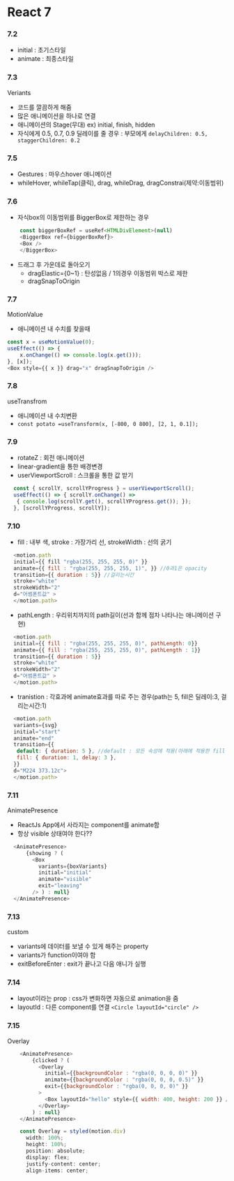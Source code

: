 # React 7

### 7.2
- initial : 초기스타일
- animate : 최종스타일

### 7.3
Veriants
  - 코드를 깔끔하게 해줌
  - 많은 애니메이션을 하나로 연결
  - 애니메이션의 Stage(무대) ex) initial, finish, hidden
  - 자식에게 0.5, 0.7, 0.9 딜레이를 줄 경우 : 부모에게 `delayChildren: 0.5, staggerChildren: 0.2`

### 7.5
- Gestures : 마우스hover 애니메이션
- whileHover, whileTap(클릭), drag, whileDrag, dragConstrai(제약:이동범위)

### 7.6
- 자식box의 이동범위를 BiggerBox로 제한하는 경우
```javascript
    const biggerBoxRef = useRef<HTMLDivElement>(null)
    <BiggerBox ref={biggerBoxRef}>
    <Box />
    </BiggerBox>
```
     
  - 드래그 후 가운데로 돌아오기
    - dragElastic={0~1} : 탄성없음 / 1의경우 이동범위 박스로 제한
    - dragSnapToOrigin

### 7.7
MotionValue 
  - 애니메이션 내 수치를 찾을때
  ```javascript
  const x = useMotionValue(0);
  useEffect(() => { 
      x.onChange(() => console.log(x.get()));
  }, [x]);
  <Box style={{ x }} drag="x" dragSnapToOrigin />
  ```
### 7.8
useTransfrom
  - 애니메이션 내 수치변환
  - `const potato =useTransform(x, [-800, 0 800], [2, 1, 0.1]);`

### 7.9
- rotateZ : 회전 애니메이션
- linear-gradient을 통한 배경변경
- userViewportScroll : 스크롤을 통한 값 받기
```javascript
  const { scrollY, scrollYProgress } = userViewportScroll();
  useEffect(() => { scrollY.onChange() =>
   { console.log(scrollY.get(), scrollYProgress.get()); });
  }, [scrollYProgress, scrollY]);
```
### 7.10
  - fill : 내부 색, stroke : 가장가리 선, strokeWidth : 선의 굵기
  ```javascript
    <motion.path
    initial={{ fill "rgba(255, 255, 255, 0)" }} 
    animate={{ fill : "rgba(255, 255, 255, 1)", }} //0과1은 opacity
    transition={{ duration : 5}} //걸리는시간
    stroke="white"
    strokeWidth="2"
    d="어썸폰트값" >
    </motion.path>
  ```

  - pathLength : 우리위치까지의 path길이(선과 함께 점차 나타나는 애니메이션 구현)
  ```javascript
    <motion.path
    initial={{ fill : "rgba(255, 255, 255, 0)", pathLength: 0}} 
    animate={{ fill : "rgba(255, 255, 255, 0)", pathLength : 1}}
    transition={{ duration : 5}}
    stroke="white"
    strokeWidth="2"
    d="어썸폰트값" >
    </motion.path>
  ```

  - tranistion : 각효과에 animate효과를 따로 주는 경우(path는 5, fill은 딜레이:3, 걸리는시간:1)
  ```javascript
    <motion.path
    variants={svg}
    initial="start"
    animate="end"
    transition={{
     default: { duration: 5 }, //default : 모든 속성에 적용(아래에 적용한 fill 제외)
     fill: { duration: 1, delay: 3 },
    }}
    d="M224 373.12c">
    </motion.path>
  ```

### 7.11
AnimatePresence
  - ReactJs App에서 사라지는 component를 animate함
  - 항상 visible 상태여야 한다??
  ```javascript
    <AnimatePresence>
        {showing ? (
          <Box
            variants={boxVariants}
            initial="initial"
            animate="visible"
            exit="leaving"
          /> ) : null}
    </AnimatePresence>
  ```    

### 7.13
custom
  - variants에 데이터를 보낼 수 있게 해주는 property
  - variants가 function이여야 함
  - exitBeforeEnter : exit가 끝나고 다음 애니가 실행

### 7.14
- layout이라는 prop : css가 변화하면 자동으로 animation을 줌
- layoutId : 다른 component를 연결 `<Circle layoutId="circle" />`

### 7.15
Overlay
```javascript
    <AnimatePresence>
        {clicked ? (
          <Overlay
            initial={{backgroundColor : "rgba(0, 0, 0, 0)" }}
            animate={{backgroundColor : "rgba(0, 0, 0, 0.5)" }}
            exit={{backgroundColor : "rgba(0, 0, 0, 0)" }}
          >
            <Box layoutId="hello" style={{ width: 400, height: 200 }} />
          </Overlay>
        ) : null}
    </AnimatePresence>
```
```javascript    
    const Overlay = styled(motion.div)
      width: 100%;
      height: 100%;
      position: absolute;
      display: flex;
      justify-content: center;
      align-items: center;
```
